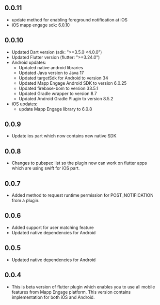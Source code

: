 ## 0.0.11
- update method for enabling foreground notification at iOS
- iOS mapp engage sdk: 6.0.10

## 0.0.10
- Updated Dart version (sdk: ">=3.5.0 <4.0.0")
- Updated Flutter version (flutter: ">=3.24.0")
- Android updates:
  - Updated native android libraries
  - Updated Java version to Java 17
  - Updated targetSdk for Android to version 34
  - Updated Mapp Engage Android SDK to version 6.0.25
  - Updated firebase-bom to version 33.5.1
  - Updated Gradle wrapper to version 8.7
  - Updated Android Gradle Plugin to version 8.5.2
- iOS updates:
  - update Mapp Engage library to 6.0.8

## 0.0.9

- Update ios part which now contains new native SDK

## 0.0.8

- Changes to pubspec list so the plugin now can work on flutter apps which are using swift for iOS part.

## 0.0.7

- Added method to request runtime permission for POST_NOTIFICATION from a plugin.

## 0.0.6

- Added support for user matching feature
- Updated native dependencies for Android

## 0.0.5

- Updated native dependencies for Android

## 0.0.4

- This is beta version of flutter plugin which enables you to use all mobile features from Mapp Engage platform. This version contains implementation for both iOS and Android.
